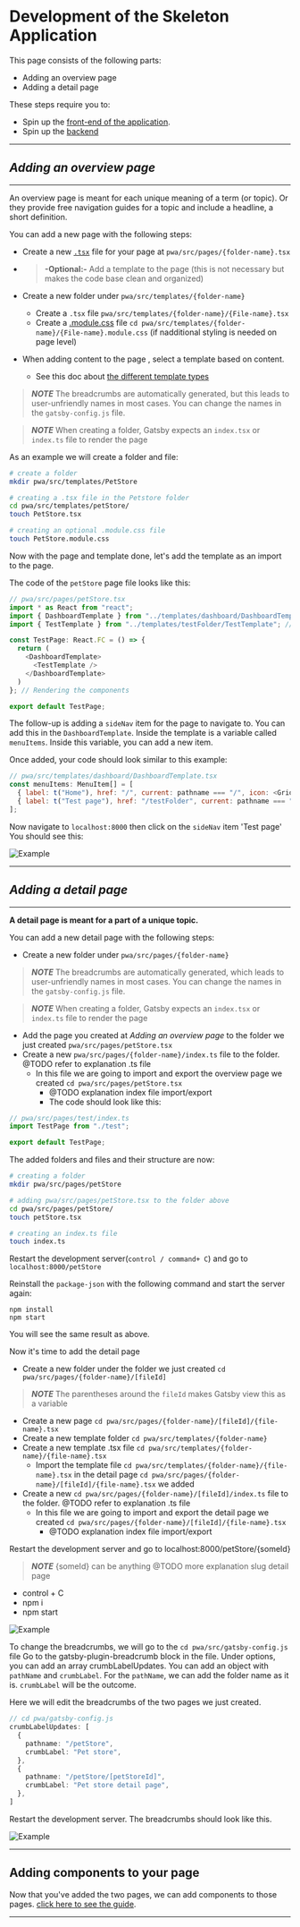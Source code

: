# Development of the Skeleton Application

This page consists of the following parts:

- Adding an overview page
- Adding a detail page

These steps require you to:

- Spin up the [front-end of the application](./frontend.md).
- Spin up the [backend](./backend.md)

---

## _Adding an overview page_

---

An overview page is meant for each unique meaning of a term (or topic). Or they provide free navigation guides for a topic and include a headline, a short definition.

You can add a new page with the following steps:

- Create a new [`.tsx`](glossary.md/#tsx-file) file for your page at `pwa/src/pages/{folder-name}.tsx`

- >**-Optional:-** Add a template to the page (this is not necessary but makes the code base clean and organized)
- Create a new folder under `pwa/src/templates/{folder-name}`
  - Create a `.tsx` file `pwa/src/templates/{folder-name}/{File-name}.tsx`
  - Create a [.module.css](/glossary.md) file `cd pwa/src/templates/{folder-name}/{File-name}.module.css` (if nadditional styling is needed on page level)
- When adding content to the page , select a template based on content.
  - See this doc about [the different template types](./index.md#chosing-a-template)

> **_NOTE_**
> The breadcrumbs are automatically generated, but this leads to user-unfriendly names in most cases. You can change the names in the `gatsby-config.js` file.

> **_NOTE_**
> When creating a folder, Gatsby expects an `index.tsx`  or `index.ts` file to render the page

As an example we will create a folder and file:

```bash
# create a folder
mkdir pwa/src/templates/PetStore

# creating a .tsx file in the Petstore folder
cd pwa/src/templates/petStore/
touch PetStore.tsx

# creating an optional .module.css file
touch PetStore.module.css
```

Now with the page and template done, let's add the template as an import to the page.

The code of the `petStore` page file looks like this:

```Javascript
// pwa/src/pages/petStore.tsx
import * as React from "react";
import { DashboardTemplate } from "../templates/dashboard/DashboardTemplate"; //imports
import { TestTemplate } from "../templates/testFolder/TestTemplate"; // imports

const TestPage: React.FC = () => {
  return (
    <DashboardTemplate> 
      <TestTemplate />
    </DashboardTemplate>
  )
}; // Rendering the components

export default TestPage;
```

The follow-up is adding a `sideNav` item for the page to navigate to. You can add this in the `DashboardTemplate`. Inside the template is a variable called `menuItems`. Inside this variable, you can add a new item.

Once added, your code should look similar to this example:

```Javascript
// pwa/src/templates/dashboard/DashboardTemplate.tsx
const menuItems: MenuItem[] = [
  { label: t("Home"), href: "/", current: pathname === "/", icon: <GridIcon /> },
  { label: t("Test page"), href: "/testFolder", current: pathname === "/testFolder", icon: <GridIcon /> }
];
```

Now navigate to `localhost:8000` then click on the `sideNav` item 'Test page'
You should see this:

![Example](./images/test.png)

---

## _Adding a detail page_

---

**A detail page is meant for a part of a unique topic.**

You can add a new detail page with the following steps:

- Create a new folder under `pwa/src/pages/{folder-name}`

> **_NOTE_**
> The breadcrumbs are automatically generated, which leads to user-unfriendly names in most cases. You can change the names in the `gatsby-config.js` file.

> **_NOTE_**
> When creating a folder, Gatsby expects an `index.tsx`  or `index.ts` file to render the page

- Add the page you created at _Adding an overview page_ to the folder we just created `pwa/src/pages/petStore.tsx`
- Create a new `pwa/src/pages/{folder-name}/index.ts` file to the folder. @TODO refer to explanation .ts file
  - In this file we are going to import and export the overview page we created `cd pwa/src/pages/petStore.tsx`
    - @TODO explanation index file import/export
    - The code should look like this:

```Typescript
// pwa/src/pages/test/index.ts
import TestPage from "./test";

export default TestPage;
```

The added folders and files and their structure are now:

```bash
# creating a folder
mkdir pwa/src/pages/petStore

# adding pwa/src/pages/petStore.tsx to the folder above
cd pwa/src/pages/petStore/
touch petStore.tsx

# creating an index.ts file
touch index.ts
```

Restart the development server(`control / command+ C`) and go to `localhost:8000/petStore`

Reinstall the `package-json` with the following command and start the server again:

```cli
npm install
npm start
```

You will see the same result as above.

Now it's time to add the detail page

- Create a new folder under the folder we just created `cd pwa/src/pages/{folder-name}/[fileId]`

> **_NOTE_**
> The parentheses around the `fileId` makes Gatsby view this as a variable
>

- Create a new page `cd pwa/src/pages/{folder-name}/[fileId]/{file-name}.tsx`
- Create a new template folder `cd pwa/src/templates/{folder-name}`
- Create a new template .tsx file `cd pwa/src/templates/{folder-name}/{file-name}.tsx`
  - Import the template file `cd pwa/src/templates/{folder-name}/{file-name}.tsx` in the detail page `cd pwa/src/pages/{folder-name}/[fileId]/{file-name}.tsx` we added
- Create a new `cd pwa/src/pages/{folder-name}/[fileId]/index.ts` file to the folder. @TODO refer to explanation .ts file
  - In this file we are going to import and export the detail page we created `cd pwa/src/pages/{folder-name}/[fileId]/{file-name}.tsx`
    - @TODO explanation index file import/export

Restart the development server and go to localhost:8000/petStore/{someId}

> **_NOTE_**
> {someId} can be anything @TODO more explanation slug detail page

- control + C
- npm i
- npm start

![Example](./images/testDetailPage.png)

To change the breadcrumbs, we will go to the `cd pwa/src/gatsby-config.js` file
Go to the gatsby-plugin-breadcrumb block in the file.
Under options, you can add an array crumbLabelUpdates.
You can add an object with `pathName` and `crumbLabel`.
For the `pathName`, we can add the folder name as it is. `crumbLabel` will be the outcome.

Here we will edit the breadcrumbs of the two pages we just created.

```Typescript
// cd pwa/gatsby-config.js
crumbLabelUpdates: [
  {
    pathname: "/petStore",
    crumbLabel: "Pet store",
  },
  {
    pathname: "/petStore/[petStoreId]",
    crumbLabel: "Pet store detail page",
  },
]
```

Restart the development server. The breadcrumbs should look like this.

![Example](./images/breadcrumbs.png)

---

## Adding components to your page

Now that you've added the two pages, we can add components to those pages.
[click here to see the guide](./components.md).

---
